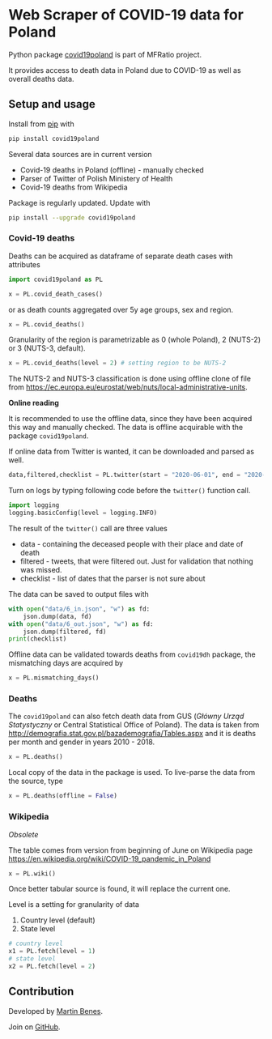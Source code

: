 
# Web Scraper of COVID-19 data for Poland

Python package [covid19poland](https://pypi.org/project/covid19poland/) is part of MFRatio project.

It provides access to death data in Poland due to COVID-19 as well as overall deaths data.

## Setup and usage

Install from [pip](https://pypi.org/project/covid19poland/) with

```python
pip install covid19poland
```

Several data sources are in current version
* Covid-19 deaths in Poland (offline) - manually checked
* Parser of Twitter of Polish Ministery of Health
* Covid-19 deaths from Wikipedia


Package is regularly updated. Update with

```bash
pip install --upgrade covid19poland
```

### Covid-19 deaths

Deaths can be acquired as dataframe of separate death cases with attributes

```python
import covid19poland as PL

x = PL.covid_death_cases()
```

or as death counts aggregated over 5y age groups, sex and region.

```python
x = PL.covid_deaths()
```

Granularity of the region is parametrizable as 0 (whole Poland), 2 (NUTS-2) or 3 (NUTS-3, default).

```python
x = PL.covid_deaths(level = 2) # setting region to be NUTS-2
```

The NUTS-2 and NUTS-3 classification is done using offline clone of file from
https://ec.europa.eu/eurostat/web/nuts/local-administrative-units.

**Online reading**

It is recommended to use the offline data, since they have been acquired
this way and manually checked. The data is offline acquirable with the package `covid19poland`.

If online data from Twitter is wanted, it can be downloaded and parsed as well.


```python
data,filtered,checklist = PL.twitter(start = "2020-06-01", end = "2020-07-01")
```

Turn on logs by typing following code before the `twitter()` function call.

```python
import logging
logging.basicConfig(level = logging.INFO)
```

The result of the `twitter()` call are three values

* data - containing the deceased people with their place and date of death
* filtered - tweets, that were filtered out. Just for validation that nothing was missed.
* checklist - list of dates that the parser is not sure about

The data can be saved to output files with 

```python
with open("data/6_in.json", "w") as fd:
    json.dump(data, fd)
with open("data/6_out.json", "w") as fd:
    json.dump(filtered, fd)
print(checklist)
```

Offline data can be validated towards deaths from `covid19dh` package,
the mismatching days are acquired by

```python
x = PL.mismatching_days()
```


### Deaths

The `covid19poland` can also fetch death data from GUS (*Główny Urząd Statystyczny*
or Central Statistical Office of Poland). The data is taken from http://demografia.stat.gov.pl/bazademografia/Tables.aspx
and it is deaths per month and gender in years 2010 - 2018.


```python
x = PL.deaths()
```

Local copy of the data in the package is used. To live-parse the data from the source, type

```python
x = PL.deaths(offline = False)
```

### Wikipedia

*Obsolete*

The table comes from version from beginning of June on Wikipedia page
https://en.wikipedia.org/wiki/COVID-19_pandemic_in_Poland

```python
x = PL.wiki()
```

Once better tabular source is found, it will replace the current one.

Level is a setting for granularity of data

1. Country level (default)
2. State level

```python
# country level
x1 = PL.fetch(level = 1)
# state level
x2 = PL.fetch(level = 2)
```

## Contribution

Developed by [Martin Benes](https://github.com/martinbenes1996).

Join on [GitHub](https://github.com/martinbenes1996/covid19poland).


